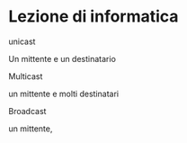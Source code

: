 # Lezione di informatica


unicast

Un mittente e un destinatario

Multicast

un mittente e molti destinatari

Broadcast

un mittente, 
<!--stackedit_data:
eyJoaXN0b3J5IjpbLTIzMzU3MzkxMV19
-->